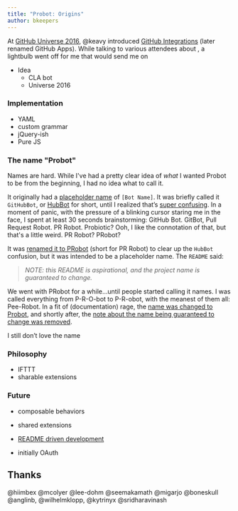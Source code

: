 ```yaml
---
title: "Probot: Origins"
author: bkeepers
---
```


At [GitHub Universe 2016](https://githubuniverse.com/2016/), @keavy introduced [GitHub Integrations](https://www.youtube.com/watch?v=_dk4SxkpLc8) (later renamed GitHub Apps). While talking to various attendees about , a lightbulb went off for me that would send me on


- Idea
  - CLA bot
  - Universe 2016

### Implementation

- YAML
- custom grammar
- jQuery-ish
- Pure JS

### The name "Probot"

Names are hard. While I've had a pretty clear idea of _what_ I wanted Probot to be from the beginning, I had no idea what to call it.

It originally had a [placeholder name](https://github.com/probot/probot/commit/1f838dfb1c0da1276c77bdda3482d50f22e0d585) of `[Bot Name]`. It was briefly called it `GitHubBot`, or [HubBot](https://github.com/probot/probot/commit/bb04d3b18a14bedfc5c87a79cb5394b9f14ba0e7) for short, until I realized that’s [super confusing](https://hubot.github.com). In a moment of panic, with the pressure of a blinking cursor staring me in the face, I spent at least 30 seconds brainstorming: GitHub Bot. GitBot, Pull Request Robot. PR Robot. Probiotic? Ooh, I like the connotation of that, but that's a little weird. PR Robot? PRobot?

It was [renamed it to PRobot](https://github.com/probot/probot/commit/ad413762e3d5c9794eb832e2e3daeecebe4bbbad) (short for PR Robot) to clear up the `HubBot` confusion, but it was intended to be a placeholder name. The `README` said:

>  _NOTE: this README is aspirational, and the project name is guaranteed to change._

We went with PRobot for a while…until people started calling it names. I was called everything from P-R-O-bot to P-R-obot, with the meanest of them all: Pee-Robot. In a fit of (documentation) rage, the [name was changed to Probot]( https://github.com/probot/probot/commit/e5c0ee96800eb9d626e20f74256163d4481d29f8), and shortly after, the [note about the name being guaranteed to change was removed](https://github.com/probot/probot/commit/c01224333d0c1688eb43087f0c883f71f7e7ea73#diff-04c6e90faac2675aa89e2176d2eec7d8L5).

I still don’t love the name


### Philosophy

- IFTTT
- sharable extensions

### Future

- composable behaviors
- shared extensions



- [README driven development](https://github.com/probot/probot/commit/1f838dfb1c0da1276c77bdda3482d50f22e0d585)
- initially OAuth


## Thanks

@hiimbex
@mcolyer
@lee-dohm
@seemakamath
@migarjo
@boneskull
@anglinb, @wilhelmklopp,
@kytrinyx
@sridharavinash
